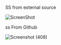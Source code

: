
SS from external source

![ScreenShot](https://i.postimg.cc/pPmvrz1H/Screenshot-408.png)

ss From Github

![Screenshot (408)](https://user-images.githubusercontent.com/50805104/183278337-6fa7d0a3-e930-4a73-8629-10d8ce73fd9b.png)
